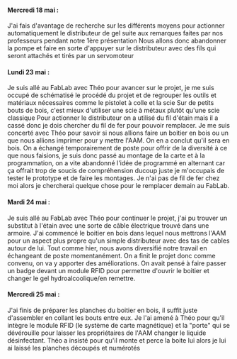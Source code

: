 #### Mercredi 18 mai :
J'ai fais d'avantage de recherche sur les différents moyens pour actionner automatiquement le distributeur de gel suite aux remarques faites par nos professeurs
pendant notre 1ère présentation
Nous allons donc abandonner la pompe et faire en sorte d'appuyer sur le distributeur avec des fils qui seront attachés et tirés par un servomoteur

#### Lundi 23 mai :
Je suis allé au FabLab avec Théo pour avancer sur le projet, je me suis occupé de schématisé le procédé du projet et de regrouper les outils et matériaux nécessaires comme le pistolet à colle et la scie
Sur de petits bouts de bois, c'est mieux d'utiliser une scie à métaux plutôt qu'une scie classique
Pour actionner le distributeur on a utilisé du fil d'étain mais il a cassé donc je dois chercher du fil de fer pour pouvoir remplacer.
Je me suis concerté avec Théo pour savoir si nous allions faire un boitier en bois ou un que nous allions imprimer pour y mettre l'AAM. On en a conclut qu'il sera en bois.
On a échangé temporairement de poste pour offrir de la diversité à ce que nous faisions, je suis donc passé au montage de la carte et à la programmation, on a vite abandonné l'idée de programmé en alternant car ça offrait trop de soucis de compréhension ducoup juste je m'occupais de tester le prototype et de faire les montages. 
Je n'ai pas de fil de fer chez moi alors je chercherai quelque chose pour le remplacer demain au FabLab.

#### Mardi 24 mai :
Je suis allé au FabLab avec Théo pour continuer le projet, j'ai pu trouver un substitut à l'étain avec une sorte de câble électrique trouvé dans une armoire.
J'ai commencé le boitier en bois dans lequel nous mettrons l'AAM pour un aspect plus propre qu'un simple distributeur avec des tas de cables autour de lui.
Tout comme hier, nous avons diversifié notre travail en échangeant de poste momentanément.
On a finit le projet donc comme convenu, on va y apporter des améliorations. On avait pensé à faire passer un badge devant un module RFID pour
permettre d'ouvrir le boitier et changer le gel hydroalcoolique/en remettre.

#### Mercredi 25 mai :
J'ai finis de préparer les planches du boitier en bois, il suffit juste d'assembler en collant les bouts entre eux. Je l'ai amené à Théo pour qu'il intègre le module RFID (le système de carte magnétique) et la "porte" qui se dévérouille pour laisser les propriétaires de l'AAM changer le liquide désinfectant.
Théo a insisté pour qu'il monte et perce la boite lui alors je lui ai laissé les planches découpés et numérotés

